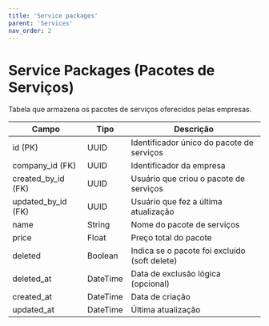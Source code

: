 ```yaml
---
title: 'Service packages'
parent: 'Services'
nav_order: 2
---
```


# Service Packages (Pacotes de Serviços)

Tabela que armazena os pacotes de serviços oferecidos pelas empresas.

| Campo            | Tipo     | Descrição |
|-----------------|---------|-----------|
| id (PK)        | UUID    | Identificador único do pacote de serviços |
| company_id (FK) | UUID    | Identificador da empresa |
| created_by_id (FK) | UUID | Usuário que criou o pacote de serviços |
| updated_by_id (FK) | UUID | Usuário que fez a última atualização |
| name           | String  | Nome do pacote de serviços |
| price          | Float   | Preço total do pacote |
| deleted        | Boolean | Indica se o pacote foi excluído (soft delete) |
| deleted_at     | DateTime | Data de exclusão lógica (opcional) |
| created_at     | DateTime | Data de criação |
| updated_at     | DateTime | Última atualização |

